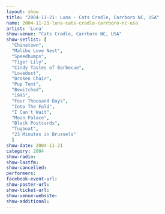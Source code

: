 ```yaml
---
layout: show
title: "2004-11-21: Luna - Cats Cradle, Carrboro NC, USA"
name: 2004-11-21-luna-cats-cradle-carrboro-nc-usa
artist: 'Luna'
show-venue: "Cats Cradle, Carrboro NC, USA"
show-setlist: [
  "Chinatown",
  "Malibu Love Nest",
  "Speedbumps",
  "Tiger Lily",
  "Cindy Tastes of Barbecue",
  "Lovedust",
  "Broken Chair",
  "Pup Tent",
  "Bewitched",
  "1995",
  "Four Thousand Days",
  "Into The Fold",
  "I Can't Wait",
  "Moon Palace",
  "Black Postcards",
  "Tugboat",
  "23 Minutes in Brussels"
  ]
show-date: 2004-11-21
category: 2004
show-radio: 
show-lastfm: 
show-cancelled: 
performers: 
facebook-event-url: 
show-poster-url: 
show-ticket-url: 
show-venue-website: 
show-additional: 
---
```


